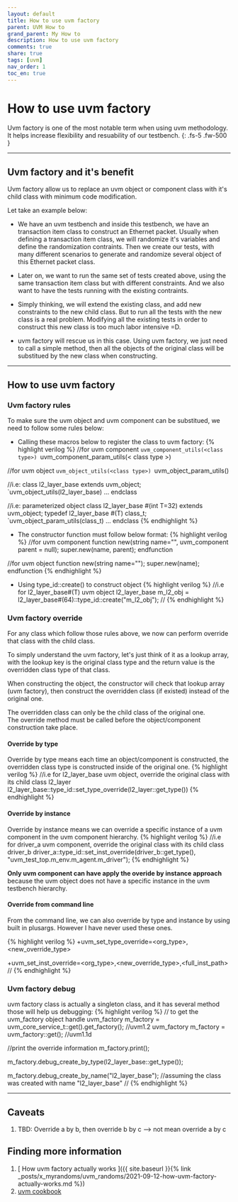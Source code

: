 ```yaml
---
layout: default
title: How to use uvm factory
parent: UVM How to
grand_parent: My How to
description: How to use uvm factory
comments: true
share: true
tags: [uvm]
nav_order: 1
toc_en: true
---
```


# How to use uvm factory
Uvm factory is one of the most notable term when using uvm methodology.
It helps increase flexibility and resuability of our testbench.
{: .fs-5 .fw-500 }

---
## Uvm factory and it's benefit
Uvm factory allow us to replace an uvm object or component class with it's child class with minimum code modification.

Let take an example below:
* We have an uvm testbench and inside this testbench, we have an transaction item class to construct an Ethernet packet.
Usually when defining a transaction item class, we will randomize it's variables and define the randomization contraints.
Then we create our tests, with many different scenarios to generate and randomize several object of this Ethernet packet class.

* Later on, we want to run the same set of tests created above, using the same transaction item class but with different constraints.
And we also want to have the tests running with the existing contraints.

* Simply thinking, we will extend the existing class, and add new constraints to the new child class.
But to run all the tests with the new class is a real problem.
Modifying all the existing tests in order to construct this new class is too much labor intensive =D.

* uvm factory will rescue us in this case.
Using uvm factory, we just need to call a simple method,
then all the objects of the original class will be substitued by the new class when constructing.

---

## How to use uvm factory

### Uvm factory rules
To make sure the uvm object and uvm component can be substitued, we need to follow some rules below:
* Calling these macros below to register the class to uvm factory:
{% highlight verilog %}
//for uvm component
`uvm_component_utils(<class type>)
`uvm_component_param_utils(< class type >)

//for uvm object
`uvm_object_utils(<class type>)
`uvm_object_param_utils(<class type>)

//i.e:
class l2_layer_base extends uvm_object;
   `uvm_object_utils(l2_layer_base)
   ...
endclass

//i.e: parameterized object
class l2_layer_base #(int T=32) extends uvm_object;
   typedef l2_layer_base #(T) class_t;
   `uvm_object_param_utils(class_t)
   ...
endclass
{% endhighlight %}

* The constructor function must follow below format:
{% highlight verilog %}
//for uvm component
   function new(string name="<class name>", uvm_component parent = null);
      super.new(name, parent);
   endfunction

//for uvm object
   function new(string name="<class name>");
      super.new(name);
   endfunction
{% endhighlight %}

* Using type_id::create() to construct object
{% highlight verilog %}
//i.e for l2_layer_base#(T) uvm object
   l2_layer_base m_l2_obj = l2_layer_base#(64)::type_id::create("m_l2_obj");
//
{% endhighlight %}

### Uvm factory override
For any class which follow those rules above, we now can perform override that class with the child class.

To simply understand the uvm factory, let's just think of it as a lookup array,
with the lookup key is the original class type and the return value is the overridden class type of that class.

When constructing the object, the constructor will check that lookup array (uvm factory),
then construct the overridden class (if existed) instead of the original one.

<div class="code-highlight" markdown="1" >
The overridden class can only be the child class of the original one. <br>
The override method must be called before the object/component construction take place.
</div>


#### Override by type
Override by type means each time an object/component is constructed, the overridden class type is constructed inside of the original one.
{% highlight verilog %}
//i.e for l2_layer_base uvm object, override the original class with its child class l2_layer
   l2_layer_base::type_id::set_type_override(l2_layer::get_type())
{% endhighlight %}


#### Override by instance
Override by instance means we can override a specific instance of a uvm component in the uvm component hierarchy.
{% highlight verilog %}
//i.e for driver_a uvm component, override the original class with its child class driver_b
   driver_a::type_id::set_inst_override(driver_b::get_type(), "uvm_test_top.m_env.m_agent.m_driver");
{% endhighlight %}

**Only uvm component can have apply the overide by instance approach**
because the uvm object does not have a specific instance in the uvm testbench hierarchy.

#### Override from command line
From the command line, we can also override by type and instance by using built in plusargs.
However I have never used these ones.

{% highlight verilog %}
+uvm_set_type_override=<org_type>,<new_override_type>

+uvm_set_inst_override=<org_type>,<new_override_type>,<full_inst_path>
//
{% endhighlight %}

### Uvm factory debug
uvm factory class is actually a singleton class, and it has several method those will help us debugging:
{% highlight verilog %}
// to get the uvm_factory object handle
uvm_factory m_factory = uvm_core_service_t::get().get_factory(); //uvm1.2
uvm_factory m_factory = uvm_factory::get();  //uvm1.1d

//print the override information
m_factory.print();

m_factory.debug_create_by_type(l2_layer_base::get_type());

m_factory.debug_create_by_name("l2_layer_base"); //assuming the class was created with name "l2_layer_base"
//
{% endhighlight %}

---
## Caveats
1. TBD: Override a by b, then override b by c --> not mean override a by c


## Finding more information
1. [ How uvm factory actually works ]({{ site.baseurl }}{% link _posts/x_myrandoms/uvm_randoms/2021-09-12-how-uvm-factory-actually-works.md %})
1. [ uvm cookbook ](https://verificationacademy.com/cookbook/factory)


